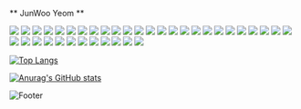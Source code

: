 ** JunWoo Yeom **

<img src="https://img.shields.io/badge/Android-3DDC84?style=flat-square&logo=Android&logoColor=ffffff"/> <img src="https://img.shields.io/badge/Java-007396?style=flat-square&logo=Java&logoColor=ffffff"/> <img src="https://img.shields.io/badge/Kotlin-7F52FF?style=flat-square&logo=Kotlin&logoColor=ffffff"/> <img src="https://img.shields.io/badge/Python-3776AB?style=flat-square&logo=Python&logoColor=ffffff"/> <img src="https://img.shields.io/badge/Bamboo-0052CC?style=flat-square&logo=Bamboo&logoColor=ffffff"/> <img src="https://img.shields.io/badge/CSharp-239120?style=flat-square&logo=CSharp&logoColor=ffffff"/> <img src="https://img.shields.io/badge/CircleCI-343434?style=flat-square&logo=CircleCI&logoColor=ffffff"/> <img src="https://img.shields.io/badge/ClickUp-7B68EE?style=flat-square&logo=ClickUp&logoColor=ffffff"/> <img src="https://img.shields.io/badge/CocoaPods-EE3322?style=flat-square&logo=CocoaPods&logoColor=ffffff"/> <img src="https://img.shields.io/badge/Confluence-172B4D?style=flat-square&logo=Confluence&logoColor=ffffff"/> <img src="https://img.shields.io/badge/Dart-0175C2?style=flat-square&logo=Dart&logoColor=ffffff"/> <img src="https://img.shields.io/badge/Firebase-FFCA28?style=flat-square&logo=Firebase&logoColor=ffffff"/> <img src="https://img.shields.io/badge/Flutter-02569B?style=flat-square&logo=Flutter&logoColor=ffffff"/> <img src="https://img.shields.io/badge/Git-F05032?style=flat-square&logo=Git&logoColor=ffffff"/> <img src="https://img.shields.io/badge/Github-181717?style=flat-square&logo=Github&logoColor=ffffff"/> <img src="https://img.shields.io/badge/GitKraken-179287?style=flat-square&logo=GitKraken&logoColor=ffffff"/> <img src="https://img.shields.io/badge/GitLab-FC6D26?style=flat-square&logo=GitLab&logoColor=ffffff"/> <img src="https://img.shields.io/badge/Gmail-EA4335?style=flat-square&logo=Gmail&logoColor=ffffff"/> <img src="https://img.shields.io/badge/Gradle-02303A?style=flat-square&logo=Gradle&logoColor=ffffff"/> <img src="https://img.shields.io/badge/HTML5-E34F26?style=flat-square&logo=HTML5&logoColor=ffffff"/> <img src="https://img.shields.io/badge/iOS-000000?style=flat-square&logo=iOS&logoColor=ffffff"/> <img src="https://img.shields.io/badge/Jenkins-D24939?style=flat-square&logo=Jenkins&logoColor=ffffff"/> <img src="https://img.shields.io/badge/JavaScript-F7DF1E?style=flat-square&logo=JavaScript&logoColor=ffffff"/> <img src="https://img.shields.io/badge/Jira-0052CC?style=flat-square&logo=Jira&logoColor=ffffff"/> <img src="https://img.shields.io/badge/Jira Software-0052CC?style=flat-square&logo=JiraSoftware&logoColor=ffffff"/> <img src="https://img.shields.io/badge/Kotlin-7F52FF?style=flat-square&logo=Kotlin&logoColor=ffffff"/> <img src="https://img.shields.io/badge/MySQL-4479A1?style=flat-square&logo=MySQL&logoColor=ffffff"/> <img src="https://img.shields.io/badge/Notion-000000?style=flat-square&logo=Notion&logoColor=ffffff"/> <img src="https://img.shields.io/badge/OpenJDK-FFFFFF?style=flat-square&logo=OpenJDK&logoColor=000000"/> 
<img src="https://img.shields.io/badge/Postman-FF6C37?style=flat-square&logo=Postman&logoColor=ffffff"/> <img src="https://img.shields.io/badge/React-61DAFB?style=flat-square&logo=React&logoColor=ffffff"/> <img src="https://img.shields.io/badge/Slack-4A154B?style=flat-square&logo=Slack&logoColor=ffffff"/> <img src="https://img.shields.io/badge/Swift-F05138?style=flat-square&logo=Swift&logoColor=ffffff"/> <img src="https://img.shields.io/badge/VSCode-007ACC?style=flat-square&logo=VisualStudioCode&logoColor=ffffff"/> <img src="https://img.shields.io/badge/Xcode-147EFB?style=flat-square&logo=Xcode&logoColor=ffffff"/> <img src="https://img.shields.io/badge/KakaoTalk-FFCD00?style=flat-square&logo=KakaoTalk&logoColor=000000"/> <img src="https://img.shields.io/badge/Instagram-E4405F?style=flat-square&logo=Instagram&logoColor=ffffff"/>


[![Top Langs](https://github-readme-stats.vercel.app/api/top-langs/?username=junwooYeom&langs_count=8&count_private=true&theme=radical)](https://github.com/anuraghazra/github-readme-stats)

[![Anurag's GitHub stats](https://github-readme-stats.vercel.app/api?username=junwooYeom&show_icons=true&custom_title=Junwoo's_GitHub_Stats&theme=radical&count_private=true&hide=prs,issues)](https://github.com/anuraghazra/github-readme-stats)

![Footer](https://capsule-render.vercel.app/api?type=waving&color=auto&height=200&section=footer)
